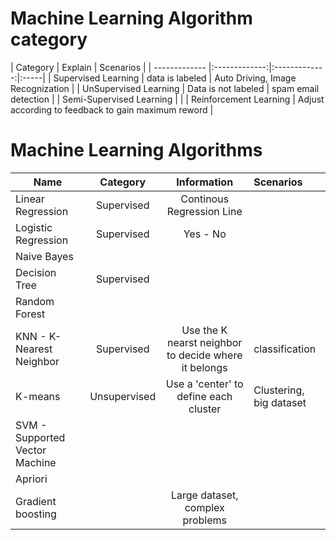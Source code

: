 
# Machine Learning Algorithm category

| Category        |  Explain  | Scenarios           |
| ------------- |:-------------:|:-------------:|:-----|
| Supervised Learning | data is labeled | Auto Driving, Image Recognization |
| UnSupervised Learning | Data is not labeled | spam email detection |
| Semi-Supervised Learning |  |
| Reinforcement Learning | Adjust according to feedback to gain maximum reword |


# Machine Learning Algorithms
| Name        |  Category  | Information |Scenarios           |
| ------------- |:-------------:|:-------------:|:-----|
| Linear Regression | Supervised | Continous Regression Line |
| Logistic Regression | Supervised | Yes - No |
| Naive Bayes |  | |
| Decision Tree | Supervised |
| Random Forest |  | 
| KNN - K-Nearest Neighbor | Supervised | Use the K nearst neighbor to decide where it belongs | classification |
| K-means | Unsupervised | Use a 'center' to define each cluster | Clustering, big dataset |
| SVM - Supported Vector Machine | |
| Apriori| | |
| Gradient boosting | | Large dataset,  complex problems |